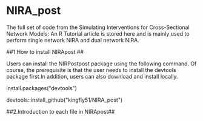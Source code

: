 # NIRA_post
The full set of code from the Simulating Interventions for Cross-Sectional Network Models: An R Tutorial article is stored here and is mainly used to perform single network NIRA and dual network NIRA.

##1.How to install NIRApost ##

Users can install the NIRPostpost package using the following command. Of course, the prerequisite is that the user needs to install the devtools package first.In addition, users can also download and install locally.

install.packages("devtools")

devtools::install_github("kingfly51/NIRA_post")


##2.Introduction to each file in NIRApost##



